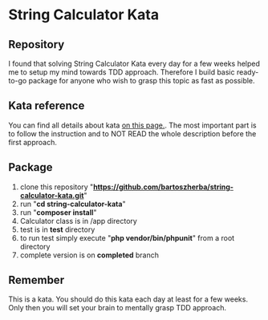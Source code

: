 # String Calculator Kata

## Repository
I found that solving String Calculator Kata every day for a few weeks helped me to setup my mind towards TDD approach. Therefore I build basic ready-to-go package for anyone who wish to grasp this topic as fast as possible.

## Kata reference
You can find all details about kata [on this page.](http://osherove.com/tdd-kata-1/). The most important part is to follow the instruction and to NOT READ the whole description before the first approach.

## Package
1. clone this repository "**https://github.com/bartoszherba/string-calculator-kata.git**"
2. run "**cd string-calculator-kata**"
3. run "**composer install**"
4. Calculator class is in /app directory
5. test is in **test** directory
6. to run test simply execute "**php vendor/bin/phpunit**" from a root directory
7. complete version is on **completed** branch

## Remember
This is a kata. You should do this kata each day at least for a few weeks. Only then you will set your brain to mentally grasp TDD approach.
